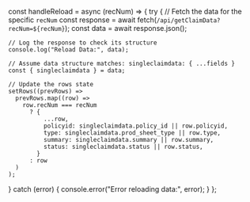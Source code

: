 const handleReload = async (recNum) => {
  try {
    // Fetch the data for the specific `recNum`
    const response = await fetch(`/api/getClaimData?recNum=${recNum}`);
    const data = await response.json();

    // Log the response to check its structure
    console.log("Reload Data:", data);

    // Assume data structure matches: singleclaimdata: { ...fields }
    const { singleclaimdata } = data;

    // Update the rows state
    setRows((prevRows) =>
      prevRows.map((row) =>
        row.recNum === recNum
          ? {
              ...row,
              policyid: singleclaimdata.policy_id || row.policyid,
              type: singleclaimdata.prod_sheet_type || row.type,
              summary: singleclaimdata.summary || row.summary,
              status: singleclaimdata.status || row.status,
            }
          : row
      )
    );
  } catch (error) {
    console.error("Error reloading data:", error);
  }
};
